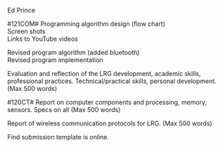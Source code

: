 Ed Prince

#121COM#
Programming algorithm design (flow chart)  
Screen shots  
Links to YouTube videos  

Revised program algorithm (added bluetooth)  
Revised program implementation 

Evaluation and reflection of the LRG development, academic skills, professional
practices. Technical/practical skills, personal development. (Max 500 words)

#120CT#
Report on computer components and processing, memory, sensors. Specs on all (Max 500 words)

Report of wireless communication protocols for LRG. (Max 500 words)


Find submission template is online.
